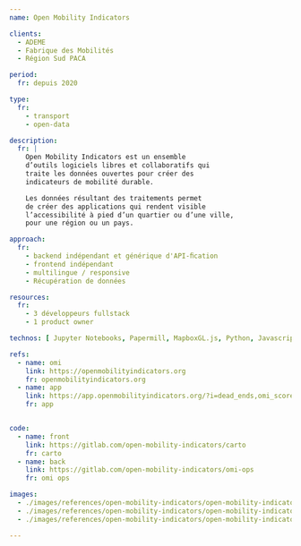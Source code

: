 ```yaml
---
name: Open Mobility Indicators

clients: 
  - ADEME
  - Fabrique des Mobilités 
  - Région Sud PACA

period: 
  fr: depuis 2020

type:
  fr:
    - transport
    - open-data

description:
  fr: |
    Open Mobility Indicators est un ensemble 
    d’outils logiciels libres et collaboratifs qui 
    traite les données ouvertes pour créer des 
    indicateurs de mobilité durable.

    Les données résultant des traitements permet 
    de créer des applications qui rendent visible 
    l’accessibilité à pied d’un quartier ou d’une ville, 
    pour une région ou un pays.

approach:
  fr: 
    - backend indépendant et générique d'API-ﬁcation 
    - frontend indépendant
    - multilingue / responsive 
    - Récupération de données

resources:
  fr: 
    - 3 développeurs fullstack 
    - 1 product owner

technos: [ Jupyter Notebooks, Papermill, MapboxGL.js, Python, Javascript, Svelte ]

refs:
  - name: omi
    link: https://openmobilityindicators.org
    fr: openmobilityindicators.org
  - name: app
    link: https://app.openmobilityindicators.org/?i=dead_ends,omi_score,pop_density&lat=44.089291&lng=6.242589&z=12
    fr: app


code:
  - name: front
    link: https://gitlab.com/open-mobility-indicators/carto
    fr: carto
  - name: back
    link: https://gitlab.com/open-mobility-indicators/omi-ops
    fr: omi ops

images:
  - ./images/references/open-mobility-indicators/open-mobility-indicators-01.png
  - ./images/references/open-mobility-indicators/open-mobility-indicators-02.png
  - ./images/references/open-mobility-indicators/open-mobility-indicators-03.png

---
```

